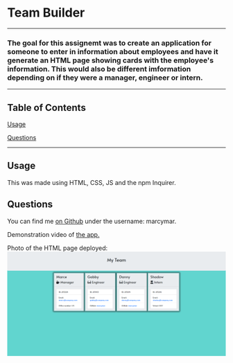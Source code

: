 # Team Builder

---
### The goal for this assignemt was to create an application for someone to enter in information about employees and have it generate an HTML page showing cards with the employee's information.  This would also be different imformation depending on if they were a manager, engineer or intern.
---
## Table of Contents

[Usage](#usage)

[Questions](#questions)

---

## Usage
This was made using HTML, CSS, JS and the npm Inquirer.
    
## Questions
You can find me [on Github](github.com/marcymar) under the username: marcymar.

Demonstration video of [the app.](https://www.youtube.com/watch?v=8XA5DtMD-qg&feature=youtu.be:target="blank")

Photo of the HTML page deployed: ![](assets/teambuild.png)

